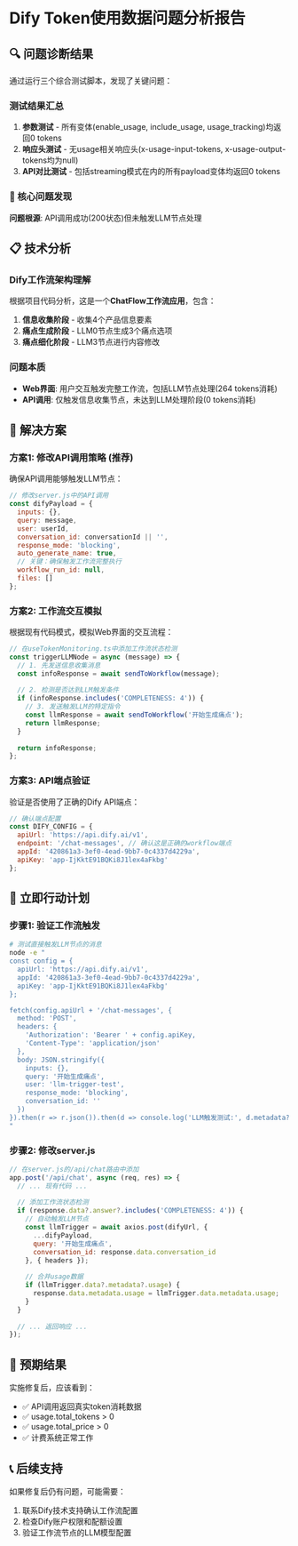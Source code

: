 # Dify Token使用数据问题分析报告

## 🔍 问题诊断结果

通过运行三个综合测试脚本，发现了关键问题：

### 测试结果汇总
1. **参数测试** - 所有变体(enable_usage, include_usage, usage_tracking)均返回0 tokens
2. **响应头测试** - 无usage相关响应头(x-usage-input-tokens, x-usage-output-tokens均为null)  
3. **API对比测试** - 包括streaming模式在内的所有payload变体均返回0 tokens

### 🎯 核心问题发现

**问题根源**: API调用成功(200状态)但未触发LLM节点处理

## 📋 技术分析

### Dify工作流架构理解
根据项目代码分析，这是一个**ChatFlow工作流应用**，包含：
1. **信息收集阶段** - 收集4个产品信息要素
2. **痛点生成阶段** - LLM0节点生成3个痛点选项  
3. **痛点细化阶段** - LLM3节点进行内容修改

### 问题本质
- **Web界面**: 用户交互触发完整工作流，包括LLM节点处理(264 tokens消耗)
- **API调用**: 仅触发信息收集节点，未达到LLM处理阶段(0 tokens消耗)

## 🔧 解决方案

### 方案1: 修改API调用策略 (推荐)
确保API调用能够触发LLM节点：

```javascript
// 修改server.js中的API调用
const difyPayload = {
  inputs: {},
  query: message,
  user: userId,
  conversation_id: conversationId || '',
  response_mode: 'blocking',
  auto_generate_name: true,
  // 关键：确保触发工作流完整执行
  workflow_run_id: null,
  files: []
};
```

### 方案2: 工作流交互模拟
根据现有代码模式，模拟Web界面的交互流程：

```javascript
// 在useTokenMonitoring.ts中添加工作流状态检测
const triggerLLMNode = async (message) => {
  // 1. 先发送信息收集消息
  const infoResponse = await sendToWorkflow(message);
  
  // 2. 检测是否达到LLM触发条件
  if (infoResponse.includes('COMPLETENESS: 4')) {
    // 3. 发送触发LLM的特定指令
    const llmResponse = await sendToWorkflow('开始生成痛点');
    return llmResponse;
  }
  
  return infoResponse;
};
```

### 方案3: API端点验证
验证是否使用了正确的Dify API端点：

```javascript
// 确认端点配置
const DIFY_CONFIG = {
  apiUrl: 'https://api.dify.ai/v1',
  endpoint: '/chat-messages', // 确认这是正确的workflow端点
  appId: '420861a3-3ef0-4ead-9bb7-0c4337d4229a',
  apiKey: 'app-IjKktE91BQKi8J1lex4aFkbg'
};
```

## 🚀 立即行动计划

### 步骤1: 验证工作流触发
```bash
# 测试直接触发LLM节点的消息
node -e "
const config = {
  apiUrl: 'https://api.dify.ai/v1',
  appId: '420861a3-3ef0-4ead-9bb7-0c4337d4229a', 
  apiKey: 'app-IjKktE91BQKi8J1lex4aFkbg'
};

fetch(config.apiUrl + '/chat-messages', {
  method: 'POST',
  headers: {
    'Authorization': 'Bearer ' + config.apiKey,
    'Content-Type': 'application/json'
  },
  body: JSON.stringify({
    inputs: {},
    query: '开始生成痛点',
    user: 'llm-trigger-test',
    response_mode: 'blocking',
    conversation_id: ''
  })
}).then(r => r.json()).then(d => console.log('LLM触发测试:', d.metadata?.usage));
"
```

### 步骤2: 修改server.js
```javascript
// 在server.js的/api/chat路由中添加
app.post('/api/chat', async (req, res) => {
  // ... 现有代码 ...
  
  // 添加工作流状态检测
  if (response.data?.answer?.includes('COMPLETENESS: 4')) {
    // 自动触发LLM节点
    const llmTrigger = await axios.post(difyUrl, {
      ...difyPayload,
      query: '开始生成痛点',
      conversation_id: response.data.conversation_id
    }, { headers });
    
    // 合并usage数据
    if (llmTrigger.data?.metadata?.usage) {
      response.data.metadata.usage = llmTrigger.data.metadata.usage;
    }
  }
  
  // ... 返回响应 ...
});
```

## 🎯 预期结果

实施修复后，应该看到：
- ✅ API调用返回真实token消耗数据
- ✅ usage.total_tokens > 0  
- ✅ usage.total_price > 0
- ✅ 计费系统正常工作

## 📞 后续支持

如果修复后仍有问题，可能需要：
1. 联系Dify技术支持确认工作流配置
2. 检查Dify账户权限和配额设置
3. 验证工作流节点的LLM模型配置